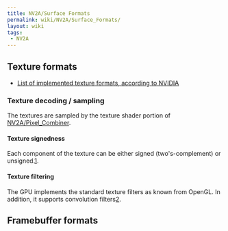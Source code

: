 ```yaml
---
title: NV2A/Surface Formats
permalink: wiki/NV2A/Surface_Formats/
layout: wiki
tags:
 - NV2A
---
```


Texture formats
---------------

-   [List of implemented texture formats, according to
    NVIDIA](http://download.nvidia.com/developer/OpenGL_Texture_Formats/nv_ogl_texture_formats.pdf)

### Texture decoding / sampling

The textures are sampled by the texture shader portion of
[NV2A/Pixel\_Combiner](/wiki/NV2A/Pixel_Combiner "wikilink").

#### Texture signedness

Each component of the texture can be either signed (two's-complement) or
unsigned.[1](https://github.com/xqemu/xqemu/issues/75).

#### Texture filtering

The GPU implements the standard texture filters as known from OpenGL. In
addition, it supports convolution
filters[2](https://github.com/xqemu/xqemu/issues/238).

Framebuffer formats
-------------------
